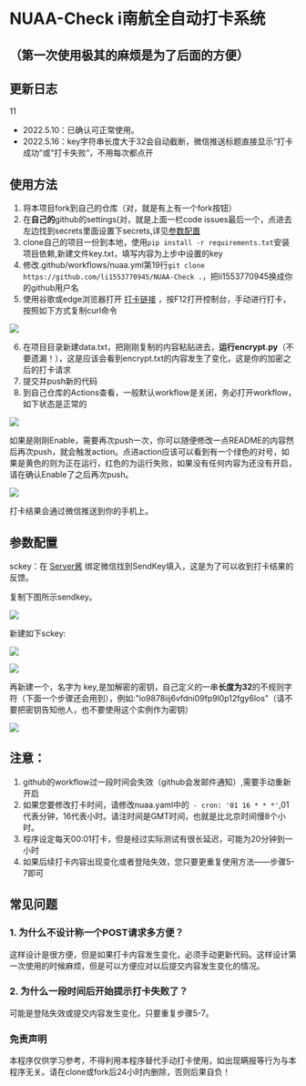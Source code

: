 # NUAA-Check i南航全自动打卡系统
## （第一次使用极其的麻烦是为了后面的方便）
## 更新日志
11
+ 2022.5.10：已确认可正常使用。
+ 2022.5.16：key字符串长度大于32会自动截断，微信推送标题直接显示“打卡成功”或“打卡失败”，不用每次都点开

## 使用方法
1. 将本项目fork到自己的仓库（对，就是有上有一个fork按钮）
2. 在**自己的**github的settings(对，就是上面一栏code issues最后一个，点进去左边找到secrets里面设置下secrets,详见[参数配置](#canshu)
3. clone自己的项目一份到本地，使用`pip install -r requirements.txt`安装项目依赖,新建文件key.txt，填写内容为上步中设置的key
4. 修改.github/workflows/nuaa.yml第19行`git clone https://github.com/li1553770945/NUAA-Check .`，把li1553770945换成你的github用户名
5. 使用谷歌或edge浏览器打开 [打卡链接](https://m.nuaa.edu.cn/ncov/wap/default/index) ，按F12打开控制台，手动进行打卡，按照如下方式复制curl命令

![](https://cdn.jsdelivr.net/gh/li1553770945/images/20220509142654.png)

6. 在项目目录新建data.txt，把刚刚复制的内容粘贴进去，**运行encrypt.py**（不要遗漏！），这是应该会看到encrypt.txt的内容发生了变化，这是你的加密之后的打卡请求 
7. 提交并push新的代码
8. 到自己仓库的Actions查看，一般默认workflow是关闭，务必打开workflow，如下状态是正常的

![](https://cdn.jsdelivr.net/gh/li1553770945/images/20220509234354.png)

如果是刚刚Enable，需要再次push一次，你可以随便修改一点README的内容然后再次push，就会触发action。点进action应该可以看到有一个绿色的对号，如果是黄色的则为正在运行，红色的为运行失败，如果没有任何内容为还没有开启，请在确认Enable了之后再次push。

![](https://cdn.jsdelivr.net/gh/li1553770945/images/20220509234614.png)

打卡结果会通过微信推送到你的手机上。

<h2 id="canshu">参数配置</h2>

sckey：在 [Server酱](https://sct.ftqq.com/sendkey) 绑定微信找到SendKey填入，这是为了可以收到打卡结果的反馈。

复制下图所示sendkey。

![](https://cdn.jsdelivr.net/gh/li1553770945/images/20220509145808.png)

新建如下sckey:

![](https://cdn.jsdelivr.net/gh/li1553770945/images/20220509144008.png)

![](https://cdn.jsdelivr.net/gh/li1553770945/images/20220509145951.png)

再新建一个，名字为 key,是加解密的密钥，自己定义的一串**长度为32**的不规则字符（下面一个步骤还会用到），例如:"lo9878iij6vfdni09fp9l0p12fgy6los"（请不要把密钥告知他人，也不要使用这个实例作为密钥）

![](https://cdn.jsdelivr.net/gh/li1553770945/images/20220509150125.png)

## 注意：
1. github的workflow过一段时间会失效（github会发邮件通知）,需要手动重新开启
2. 如果您要修改打卡时间，请修改nuaa.yaml中的` - cron: '01 16 * * *'`,01代表分钟，16代表小时。请注时间是GMT时间，也就是比北京时间慢8个小时。
3. 程序设定每天00:01打卡，但是经过实际测试有很长延迟，可能为20分钟到一小时
4. 如果后续打卡内容出现变化或者登陆失效，您只要更重复使用方法——步骤5-7即可

## 常见问题

### 1. 为什么不设计称一个POST请求多方便？
这样设计是很方便，但是如果打卡内容发生变化，必须手动更新代码。这样设计第一次使用的时候麻烦，但是可以方便应对以后提交内容发生变化的情况。

### 2. 为什么一段时间后开始提示打卡失败了？

可能是登陆失效或提交内容发生变化，只要重复步骤5-7。


### 免责声明
本程序仅供学习参考，不得利用本程序替代手动打卡使用，如出现瞒报等行为与本程序无关。请在clone或fork后24小时内删除，否则后果自负！


